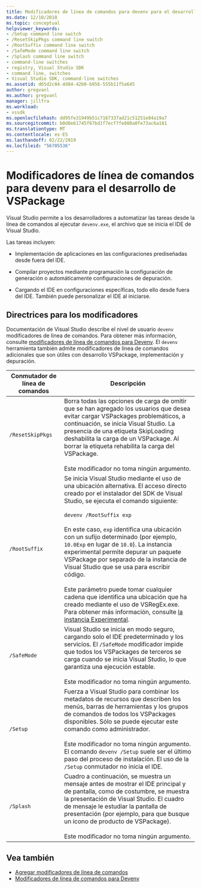 ```yaml
---
title: Modificadores de línea de comandos para devenv para el desarrollo de VSPackage | Microsoft Docs
ms.date: 12/10/2018
ms.topic: conceptual
helpviewer_keywords:
- /Setup command line switch
- /ResetSkipPkgs command line switch
- /RootSuffix command line switch
- /SafeMode command line switch
- /Splash command line switch
- command-line switches
- registry, Visual Studio SDK
- command line, switches
- Visual Studio SDK, command-line switches
ms.assetid: d65d2c04-dd84-42b0-b956-555b11f5a645
author: gregvanl
ms.author: gregvanl
manager: jillfra
ms.workload:
- vssdk
ms.openlocfilehash: dd95fe31949b51c7167337ad21c51251e84a19a7
ms.sourcegitcommit: b0d8e61745f67bd1f7ecf7fe080a0fe73ac6a181
ms.translationtype: MT
ms.contentlocale: es-ES
ms.lasthandoff: 02/22/2019
ms.locfileid: "56705536"
---
```

# <a name="devenv-command-line-switches-for-vspackage-development"></a>Modificadores de línea de comandos para devenv para el desarrollo de VSPackage

Visual Studio permite a los desarrolladores a automatizar las tareas desde la línea de comandos al ejecutar `devenv.exe`, el archivo que se inicia el IDE de Visual Studio.

 Las tareas incluyen:

- Implementación de aplicaciones en las configuraciones prediseñadas desde fuera del IDE.

- Compilar proyectos mediante programación la configuración de generación o automáticamente configuraciones de depuración.

- Cargando el IDE en configuraciones específicas, todo ello desde fuera del IDE. También puede personalizar el IDE al iniciarse.

## <a name="guidelines-for-switches"></a>Directrices para los modificadores

Documentación de Visual Studio describe el nivel de usuario `devenv` modificadores de línea de comandos. Para obtener más información, consulte [modificadores de línea de comandos para Devenv](../ide/reference/devenv-command-line-switches.md). El `devenv` herramienta también admite modificadores de línea de comandos adicionales que son útiles con desarrollo VSPackage, implementación y depuración.

| Conmutador de línea de comandos | Descripción |
|---------------------| - |
| `/ResetSkipPkgs` | Borra todas las opciones de carga de omitir que se han agregado los usuarios que desea evitar cargar VSPackages problemáticos, a continuación, se inicia Visual Studio. La presencia de una etiqueta SkipLoading deshabilita la carga de un VSPackage. Al borrar la etiqueta rehabilita la carga del VSPackage.<br /><br /> Este modificador no toma ningún argumento. |
| `/RootSuffix` | Se inicia Visual Studio mediante el uso de una ubicación alternativa. El acceso directo creado por el instalador del SDK de Visual Studio, se ejecuta el comando siguiente:<br /><br /> `devenv /RootSuffix exp`<br /><br /> En este caso, `exp` identifica una ubicación con un sufijo determinado (por ejemplo, `10.0Exp` en lugar de `10.0`). La instancia experimental permite depurar un paquete VSPackage por separado de la instancia de Visual Studio que se usa para escribir código.<br /><br /> Este parámetro puede tomar cualquier cadena que identifica una ubicación que ha creado mediante el uso de VSRegEx.exe. Para obtener más información, consulte [la instancia Experimental](../extensibility/the-experimental-instance.md). |
| `/SafeMode` | Visual Studio se inicia en modo seguro, cargando solo el IDE predeterminado y los servicios. El `/SafeMode` modificador impide que todos los VSPackages de terceros se carga cuando se inicia Visual Studio, lo que garantiza una ejecución estable.<br /><br /> Este modificador no toma ningún argumento. |
| `/Setup` | Fuerza a Visual Studio para combinar los metadatos de recursos que describen los menús, barras de herramientas y los grupos de comandos de todos los VSPackages disponibles. Sólo se puede ejecutar este comando como administrador. <br /><br /> Este modificador no toma ningún argumento. El comando `devenv /Setup` suele ser el último paso del proceso de instalación. El uso de la `/Setup` conmutador no inicia el IDE.|
| `/Splash` | Cuadro a continuación, se muestra un mensaje antes de mostrar el IDE principal y de pantalla, como de costumbre, se muestra la presentación de Visual Studio. El cuadro de mensaje le estudiar la pantalla de presentación (por ejemplo, para que busque un icono de producto de VSPackage).<br /><br /> Este modificador no toma ningún argumento. |

## <a name="see-also"></a>Vea también

- [Agregar modificadores de línea de comandos](../extensibility/adding-command-line-switches.md)
- [Modificadores de línea de comandos para Devenv](../ide/reference/devenv-command-line-switches.md)